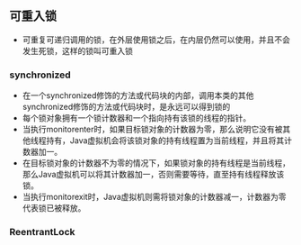 ## 可重入锁
* 可重复可递归调用的锁，在外层使用锁之后，在内层仍然可以使用，并且不会发生死锁，这样的锁叫可重入锁

### synchronized
* 在一个synchronized修饰的方法或代码块的内部，调用本类的其他synchronized修饰的方法或代码块时，是永远可以得到锁的
* 每个锁对象拥有一个锁计数器和一个指向持有该锁的线程的指针。
* 当执行monitorenter时，如果目标锁对象的计数器为零，那么说明它没有被其他线程持有，Java虚拟机会将该锁对象的持有线程置为当前线程，并且将其计数器加一。
* 在目标锁对象的计数器不为零的情况下，如果锁对象的持有线程是当前线程，那么Java虚拟机可以将其计数器加一，否则需要等待，直至持有线程释放该锁。
* 当执行monitorexit时，Java虚拟机则需将锁对象的计数器减一，计数器为零代表锁已被释放。

### ReentrantLock
